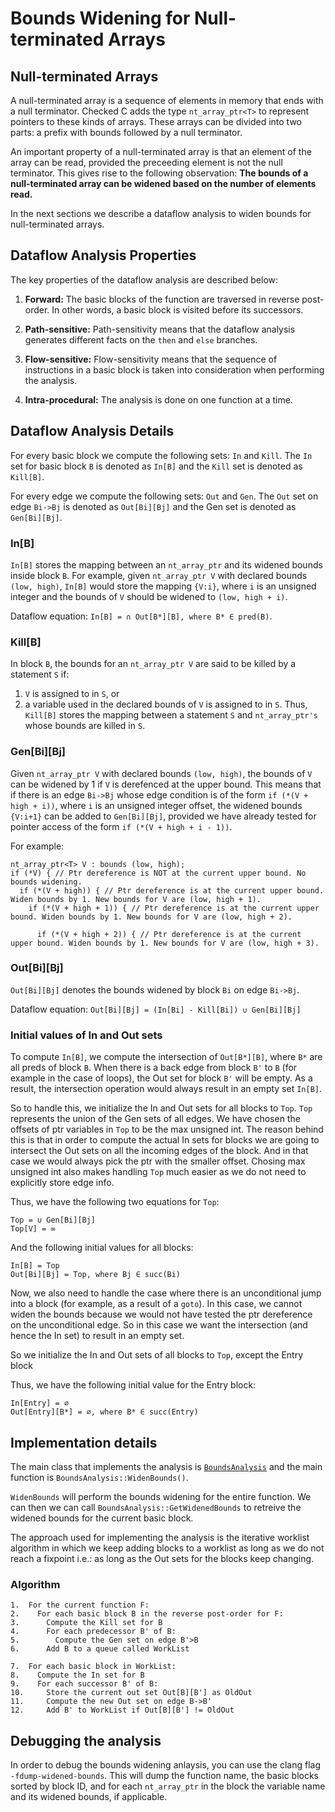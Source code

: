 # Bounds Widening for Null-terminated Arrays

## Null-terminated Arrays
A null-terminated array is a sequence of elements in memory that ends with a
null terminator. Checked C adds the type `nt_array_ptr<T>` to represent
pointers to these kinds of arrays. These arrays can be divided into two parts:
a prefix with bounds followed by a null terminator.

An important property of a null-terminated array is that an element of the
array can be read, provided the preceeding element is not the null terminator.
This gives rise to the following observation:
**The bounds of a null-terminated array can be widened based on the number of
elements read.**

In the next sections we describe a dataflow analysis to widen bounds for
null-terminated arrays.

## Dataflow Analysis Properties
The key properties of the dataflow analysis are described below:

1. **Forward:** The basic blocks of the function are traversed in reverse
post-order. In other words, a basic block is visited before its successors.

2. **Path-sensitive:** Path-sensitivity means that the dataflow analysis
generates different facts on the `then` and `else` branches.

3. **Flow-sensitive:** Flow-sensitivity means that the sequence of instructions
in a basic block is taken into consideration when performing the analysis.

4. **Intra-procedural:** The analysis is done on one function at a time.

## Dataflow Analysis Details
For every basic block we compute the following sets: `In` and `Kill`. The `In`
set for basic block `B` is denoted as `In[B]` and the `Kill` set is denoted as
`Kill[B]`.

For every edge we compute the following sets: `Out` and `Gen`. The `Out` set on
edge `Bi->Bj` is denoted as `Out[Bi][Bj]` and the Gen set is denoted as
`Gen[Bi][Bj]`.

### In[B]
`In[B]` stores the mapping between an `nt_array_ptr` and its widened bounds
inside block `B`. For example, given `nt_array_ptr V` with declared bounds
`(low, high)`, `In[B]` would store the mapping `{V:i}`, where `i` is an unsigned
integer and the bounds of `V` should be widened to `(low, high + i)`.

Dataflow equation:
`In[B] = ∩ Out[B*][B], where B* ∈ pred(B)`.

### Kill[B]
In block `B`, the bounds for an `nt_array_ptr V` are said to be killed by a
statement `S` if:
1. `V` is assigned to in `S`, or
2. a variable used in the declared bounds of `V` is assigned to in `S`.
Thus, `Kill[B]` stores the mapping between a statement `S` and `nt_array_ptr's`
whose bounds are killed in `S`.

### Gen[Bi][Bj]
Given `nt_array_ptr V` with declared bounds `(low, high)`, the bounds of `V`
can be widened by 1 if `V` is derefenced at the upper bound. This means that if
there is an edge `Bi->Bj` whose edge condition is of the form `if (*(V + high +
i))`, where `i` is an unsigned integer offset, the widened bounds `{V:i+1}` can
be added to `Gen[Bi][Bj]`, provided we have already tested for pointer access
of the form `if (*(V + high + i - 1))`.

For example:
```
nt_array_ptr<T> V : bounds (low, high);
if (*V) { // Ptr dereference is NOT at the current upper bound. No bounds widening.
  if (*(V + high)) { // Ptr dereference is at the current upper bound. Widen bounds by 1. New bounds for V are (low, high + 1).
    if (*(V + high + 1)) { // Ptr dereference is at the current upper bound. Widen bounds by 1. New bounds for V are (low, high + 2).

      if (*(V + high + 2)) { // Ptr dereference is at the current upper bound. Widen bounds by 1. New bounds for V are (low, high + 3).
```

### Out[Bi][Bj]
`Out[Bi][Bj]` denotes the bounds widened by block `Bi` on edge `Bi->Bj`.

Dataflow equation:
`Out[Bi][Bj] = (In[Bi] - Kill[Bi]) ∪ Gen[Bi][Bj]`

### Initial values of In and Out sets

To compute `In[B]`, we compute the intersection of `Out[B*][B]`, where `B*` are
all preds of block `B`. When there is a back edge from block `B'` to `B` (for
example in the case of loops), the Out set for block `B'` will be empty. As a
result, the intersection operation would always result in an empty set `In[B]`.

So to handle this, we initialize the In and Out sets for all blocks to `Top`.
`Top` represents the union of the Gen sets of all edges. We have chosen the
offsets of ptr variables in `Top` to be the max unsigned int. The reason behind
this is that in order to compute the actual In sets for blocks we are going to
intersect the Out sets on all the incoming edges of the block. And in that case
we would always pick the ptr with the smaller offset. Chosing max unsigned int
also makes handling `Top` much easier as we do not need to explicitly store edge
info.

Thus, we have the following two equations for `Top`:
```
Top = ∪ Gen[Bi][Bj]
Top[V] = ∞
```

And the following initial values for all blocks:
```
In[B] = Top
Out[Bi][Bj] = Top, where Bj ∈ succ(Bi)
```

Now, we also need to handle the case where there is an unconditional jump into a
block (for example, as a result of a `goto`). In this case, we cannot widen the
bounds because we would not have tested the ptr dereference on the
unconditional edge. So in this case we want the intersection (and hence the In
set) to result in an empty set.

So we initialize the In and Out sets of all blocks to `Top`, except the Entry block

Thus, we have the following initial value for the Entry block:
```
In[Entry] = ∅
Out[Entry][B*] = ∅, where B* ∈ succ(Entry)
```

## Implementation details
The main class that implements the analysis is
[`BoundsAnalysis`](https://github.com/microsoft/checkedc-clang/blob/master/clang/lib/Sema/BoundsAnalysis.cpp)
and the main function is `BoundsAnalysis::WidenBounds()`.

`WidenBounds` will perform the bounds widening for the entire function. We can
then we can call `BoundsAnalysis::GetWidenedBounds` to retreive the
widened bounds for the current basic block.

The approach used for implementing the analysis is the iterative worklist
algorithm in which we keep adding blocks to a worklist as long as we do not
reach a fixpoint i.e.: as long as the Out sets for the blocks keep changing.

### Algorithm
```
1.  For the current function F:
2.    For each basic block B in the reverse post-order for F:
3.      Compute the Kill set for B
4.      For each predecessor B' of B:
5.        Compute the Gen set on edge B'>B
6.      Add B to a queue called WorkList

7.  For each basic block in WorkList:
8.    Compute the In set for B
9.    For each successor B' of B:
10.     Store the current out set Out[B][B'] as OldOut
11.     Compute the new Out set on edge B->B'
12.     Add B' to WorkList if Out[B][B'] != OldOut
```

## Debugging the analysis
In order to debug the bounds widening anlaysis, you can use the clang flag
`-fdump-widened-bounds`. This will dump the function name, the basic blocks
sorted by block ID, and for each `nt_array_ptr` in the block the variable name
and its widened bounds, if applicable.

